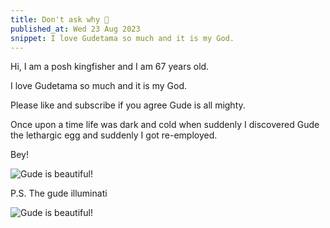 ```yaml
---
title: Don't ask why 🍳
published_at: Wed 23 Aug 2023
snippet: I love Gudetama so much and it is my God.
---
```


Hi, I am a posh kingfisher and I am 67 years old.

I love Gudetama so much and it is my God.

Please like and subscribe if you agree Gude is all mighty.

Once upon a time life was dark and cold when suddenly I discovered Gude the lethargic egg and suddenly I got re-employed.


Bey!

![Gude is beautiful!](/gude-in-a-raincoat.png "Gude gude what a drag")

P.S. The gude illuminati

![Gude is beautiful!](/gude-in-a-raincoat.png "Gude gude what a drag")
